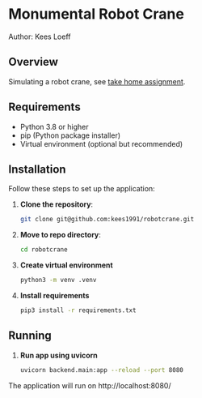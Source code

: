 # Monumental Robot Crane

Author: Kees Loeff

## Overview

Simulating a robot crane, see [take home assignment](https://terraformco.notion.site/Visualizing-a-Robotic-Crane-Controls-3134774001644de2afaf41e82e01654b).

## Requirements

- Python 3.8 or higher
- pip (Python package installer)
- Virtual environment (optional but recommended)

## Installation

Follow these steps to set up the application:

1. **Clone the repository**:
   ```bash
   git clone git@github.com:kees1991/robotcrane.git
   
2. **Move to repo directory**:
    ```bash
   cd robotcrane 
   
3. **Create virtual environment**
   ```bash
   python3 -m venv .venv
   
4. **Install requirements**
   ```bash
   pip3 install -r requirements.txt
   ```
   
## Running

1. **Run app using uvicorn** 
    ```bash
   uvicorn backend.main:app --reload --port 8080
   ```
The application will run on http://localhost:8080/